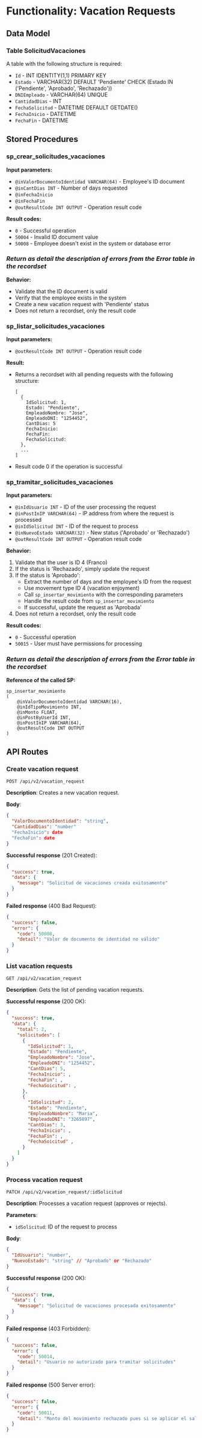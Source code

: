 # Functionality: Vacation Requests

## Data Model

### Table SolicitudVacaciones

A table with the following structure is required:

- `Id` - INT IDENTITY(1,1) PRIMARY KEY
- `Estado` - VARCHAR(32) DEFAULT 'Pendiente' CHECK (Estado IN ('Pendiente', 'Aprobado', 'Rechazado'))
- `DNIEmpleado` - VARCHAR(64) UNIQUE
- `CantidadDias` - INT
- `FechaSolicitud` - DATETIME DEFAULT GETDATE()
- `FechaInicio` - DATETIME
- `FechaFin` - DATETIME

## Stored Procedures

### sp_crear_solicitudes_vacaciones

**Input parameters:**
- `@inValorDocumentoIdentidad VARCHAR(64)` - Employee's ID document
- `@inCantDias INT` - Number of days requested
- `@inFechaInicio`
- `@inFechaFin`
- `@outResultCode INT OUTPUT` - Operation result code

**Result codes:**
- `0` - Successful operation
- `50004` - Invalid ID document value
- `50008` - Employee doesn't exist in the system or database error
### *Return as detail the description of errors from the Error table in the recordset*

**Behavior:**
- Validate that the ID document is valid
- Verify that the employee exists in the system
- Create a new vacation request with 'Pendiente' status
- Does not return a recordset, only the result code

### sp_listar_solicitudes_vacaciones

**Input parameters:**
- `@outResultCode INT OUTPUT` - Operation result code

**Result:**
- Returns a recordset with all pending requests with the following structure:
  ```
  [
    {
      IdSolicitud: 1,
      Estado: "Pendiente",
      EmpleadoNombre: "Jose",
      EmpleadoDNI: "1254452",
      CantDias: 5
      FechaInicio: 
      FechaFin:
      FechaSolicitud: 
    },
    ...
  ]
  ```
- Result code 0 if the operation is successful

### sp_tramitar_solicitudes_vacaciones

**Input parameters:**
- `@inIdUsuario INT` - ID of the user processing the request
- `@inPostInIP VARCHAR(64)` - IP address from where the request is processed
- `@inIdSolicitud INT` - ID of the request to process
- `@inNuevoEstado VARCHAR(32)` - New status ('Aprobado' or 'Rechazado')
- `@outResultCode INT OUTPUT` - Operation result code

**Behavior:**
1. Validate that the user is ID 4 (Franco)
2. If the status is 'Rechazado', simply update the request
3. If the status is 'Aprobado':
   - Extract the number of days and the employee's ID from the request
   - Use movement type ID 4 (vacation enjoyment)
   - Call `sp_insertar_movimiento` with the corresponding parameters
   - Handle the result code from `sp_insertar_movimiento`
   - If successful, update the request as 'Aprobada'
4. Does not return a recordset, only the result code

**Result codes:**
- `0` - Successful operation
- `50015` - User must have permissions for processing
### *Return as detail the description of errors from the Error table in the recordset*

**Reference of the called SP:**
```
sp_insertar_movimiento
(
    @inValorDocumentoIdentidad VARCHAR(16),
    @inIdTipoMovimiento INT,
    @inMonto FLOAT,
    @inPostByUserId INT,
    @inPostInIP VARCHAR(64),
    @outResultCode INT OUTPUT
)
```

## API Routes

### Create vacation request
```
POST /api/v2/vacation_request
```

**Description**: Creates a new vacation request.

**Body**:
```json
{
  "ValorDocumentoIdentidad": "string",
  "CantidadDias": "number"
  "FechaInicio": date
  "FechaFin": date
}
```

**Successful response** (201 Created):
```json
{
  "success": true,
  "data": {
    "message": "Solicitud de vacaciones creada exitosamente"
  }
}
```

**Failed response** (400 Bad Request):
```json
{
  "success": false,
  "error": {
    "code": 50008,
    "detail": "Valor de documento de identidad no válido"
  }
}
```

### List vacation requests
```
GET /api/v2/vacation_request
```

**Description**: Gets the list of pending vacation requests.

**Successful response** (200 OK):
```json
{
  "success": true,
  "data": {
    "total": 2,
    "solicitudes": [
      {
        "IdSolicitud": 1,
        "Estado": "Pendiente",
        "EmpleadoNombre": "Jose",
        "EmpleadoDNI": "1254452",
        "CantDias": 5,
        "FechaInicio": ,
        "FechaFin": ,
        "FechaSoicitud": ,
      },
      {
        "IdSolicitud": 2,
        "Estado": "Pendiente",
        "EmpleadoNombre": "Maria",
        "EmpleadoDNI": "3265897",
        "CantDias": 3,
        "FechaInicio": ,
        "FechaFin": ,
        "FechaSoicitud" ,
      }
    ]
  }
}
```

### Process vacation request
```
PATCH /api/v2/vacation_request/:idSolicitud
```

**Description**: Processes a vacation request (approves or rejects).

**Parameters**:
- `idSolicitud`: ID of the request to process

**Body**:
```json
{
  "IdUsuario": "number",
  "NuevoEstado": "string" // "Aprobado" or "Rechazado"
}
```

**Successful response** (200 OK):
```json
{
  "success": true,
  "data": {
    "message": "Solicitud de vacaciones procesada exitosamente"
  }
}
```

**Failed response** (403 Forbidden):
```json
{
  "success": false,
  "error": {
    "code": 50014,
    "detail": "Usuario no autorizado para tramitar solicitudes"
  }
}
```

**Failed response** (500 Server error):
```json
{
  "success": false,
  "error": {
    "code": 50011,
    "detail": "Monto del movimiento rechazado pues si se aplicar el saldo seria negativo."
  }
}
```
